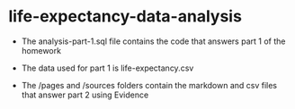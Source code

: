 # life-expectancy-data-analysis

- The analysis-part-1.sql file contains the code that answers part 1 of the homework
- The data used for part 1 is life-expectancy.csv

- The /pages and /sources folders contain the markdown and csv files that answer part 2 using Evidence
